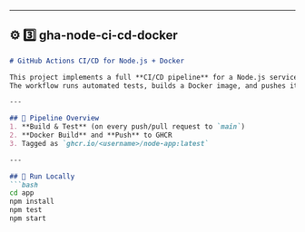 
---

## ⚙️ **3️⃣ gha-node-ci-cd-docker**
```markdown
# GitHub Actions CI/CD for Node.js + Docker

This project implements a full **CI/CD pipeline** for a Node.js service using **GitHub Actions**.  
The workflow runs automated tests, builds a Docker image, and pushes it to **GitHub Container Registry (GHCR)**.

---

## 🧱 Pipeline Overview
1. **Build & Test** (on every push/pull request to `main`)
2. **Docker Build** and **Push** to GHCR
3. Tagged as `ghcr.io/<username>/node-app:latest`

---

## 🧪 Run Locally
```bash
cd app
npm install
npm test
npm start
